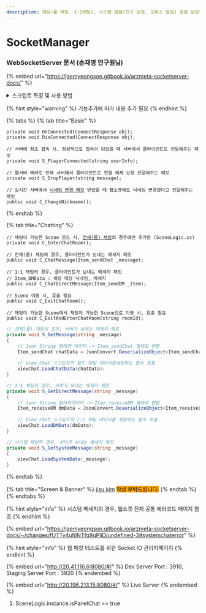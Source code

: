 ```yaml
---
description: 채팅(룸 채팅, 1:1채팅), 시스템 알림(친구 요청, 오피스 알림) 등을 담당하는 매니저
---
```


# SocketManager

### WebSocketServer 문서 (손재명 연구원님)

{% embed url="https://jaemyeongson.gitbook.io/arzmeta-socketserver-docs/" %}

<details>

<summary>스크립트 특징 및 사용 방법</summary>

*   **Singleton으로 작성되어 어디서든 접근 가능**

    <pre><code><strong>Single.socket.[사용하고자 하는 함수]
    </strong></code></pre>
*   **Method 이름 설명**

    ```
    C_[함수기능] : 클라이언트 -> 서버
    S_[함수기능] : 서버 -> 클라이언트
    ```

<!---->

*   **소켓 연결 - 최초 로그인 할 때, 한 번만 연결함**

    ```
    Single.socket.SocketIO3Connect();
    ```

```csharp
public void SocketIO3Connect()
{
            // 사용자의 jwtAccessToken, sessionID 로 연결 및 인증
            ConnectSocket();
            
            // 서버에서 콜백으로 보내주는 패킷 등록
            // 현재 Basic, Chatting, Screen & Banner로 region이 나눠져있음
            AddListener();
}

private void AddListener()
{
            // Basic
            socketManager.Socket.On<ConnectResponse>(SocketIOEventTypes.Connect, OnConnected);
            socketManager.Socket.On<ConnectResponse>(SocketIOEventTypes.Disconnect, Disconnected);
            socketManager.Socket.On<string>("S_PlayerConnected", (userInfo) => S_PlayerConnected(userInfo));
            socketManager.Socket.On<string>("S_DropPlayer", (message) => S_DropPlayer(message));

            // Chatting
            socketManager.GetSocket("/chatting").On<string>("S_SendMessage", (message) => S_GetMessage(message));
            socketManager.GetSocket("/chatting").On<string>("S_SendDirectMessage", (message) => S_GetDirectMessage(message));
            socketManager.GetSocket("/chatting").On<string>("S_SystemMessage", (message) => S_GetSystemMessage(message)); 
            
            // Screen & Banner
            socketManager.Socket.On("S_ScreenList", screenList);
            socketManager.Socket.On("S_BannerList", bannerList);
} 
```

</details>

{% hint style="warning" %}
기능추가에 따라 내용 추가 필요
{% endhint %}

{% tabs %}
{% tab title="Basic" %}
<pre class="language-csharp"><code class="lang-csharp">private void OnConnected(ConnectResponse obj);
private void DisConnected(ConnectResponse obj);

// 서버에 최초 접속 시, 정상적으로 접속이 되었을 때 서버에서 클라이언트로 전달해주는 패킷
private void S_PlayerConnected(string userInfo);

// 웹서버 에러로 인해 서버에서 클라이언트로 연결 해제 요청 전달해주는 패킷
private void S_DropPlayer(string message);

// 실시간 서버에서 <a data-footnote-ref href="#user-content-fn-1">닉네임 변경 패킷</a> 받았을 때 웹소켓에도 닉네임 변경됐다고 전달해주는 패킷
public void C_ChangeNickname();
</code></pre>
{% endtab %}

{% tab title="Chatting" %}
<pre class="language-csharp"><code class="lang-csharp">// 채팅이 가능한 Scene 로드 시, <a data-footnote-ref href="#user-content-fn-2">전체(룸) 채팅</a>의 경우에만 추가됨 (SceneLogic.cs)
private void C_EnterChatRoom();

// 전체(룸) 채팅의 경우, 클라이언트가 보내는 메세지 패킷
public void C_ChatMessage(Item_sendChat _message);

// 1:1 채팅의 경우, 클라이언트가 보내는 메세지 패킷
// Item_DMData : 채팅 대상 닉네임, 메세지
public void C_ChatDirectMessage(Item_sendDM _item);

// Scene 이동 시, 호출 필요
public void C_ExitChatRoom();

// 채팅이 가능한 Scene에서 채팅이 가능한 Scene으로 이동 시, 호출 필요
public void C_ExitAndEnterChatRoom(string roomId);
</code></pre>

```csharp
// 전체(룸) 채팅의 경우, 서버가 보내는 메세지 패킷
private void S_GetMessage(string _message)
{
    // Json String 형태의 데이터 -> Item_sendChat 형태로 변환
    Item_sendChat chatData = JsonConvert.DeserializeObject<Item_sendChat>(_message);
    
    // View_Chat 스크립트의 월드 채팅 데이터를세팅하는 함수 호출
    viewChat.LoadChatData(chatData);
}

// 1:1 채팅의 경우, 서버가 보내는 메세지 패킷
private void S_GetDirectMessage(string _message)
{
    // Json String 형태의데이터 -> Item_receiveDM 형태로 변환
    Item_receiveDM dmData = JsonConvert.DeserializeObject<Item_receiveDM>(_message);
    
    // View_Chat 스크립트의 1:1 채팅 데이터를 세팅하는 함수 호출
    viewChat.LoadDMData(dmData);
}

// 시스템 채팅의 경우, 서버가 보내는 메세지 패킷
private void S_GetSystemMessage(string _message)
{
    viewChat.LoadSystemData(_message);
}
```
{% endtab %}

{% tab title="Screen & Banner" %}
[jisu kim](http://127.0.0.1:5000/u/UsfhXfYQ4IhDdXQLDbzwkzlblB43 "mention") <mark style="background-color:orange;">작성 부탁드립니다.</mark>
{% endtab %}
{% endtabs %}

{% hint style="info" %}
시스템 메세지의 경우, 웹소켓 전체 공통 에러코드 페이지 참조
{% endhint %}

{% embed url="https://jaemyeongson.gitbook.io/arzmeta-socketserver-docs/~/changes/fUTTv4ufjINTfq9qPliD/undefined-3#systemchaterror" %}

{% hint style="info" %}
웹 패킷 테스트를 위한 Socket.IO 관리자페이지
{% endhint %}

{% embed url="http://20.41.116.6:8080/#/" %}
Dev Server Port : 3910, Staging Server Port : 3920
{% endembed %}

{% embed url="http://20.196.213.15:8080/#/" %}
Live Server
{% endembed %}

1. SceneLogic.instance.isPanelChat == true

[^1]: S\_SET\_NICKNAME\_NOTICE

[^2]: CHAT\_TYPE.ALL
